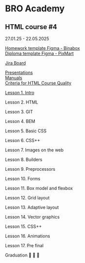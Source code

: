 # BRO Academy 

## HTML course #4

27.01.25 - 22.05.2025

[Homework template Figma - Binabox](https://www.figma.com/design/jqIedRSOsKC20T9QeDDNdL/BinaBox-UI-KIT?m=auto&t=gBzlUoU5MRyDe3QY-6) <br />
[Diploma template Figma - PixMart](https://www.figma.com/design/7HK7TzghZnR3ZhxB18Rrox/PixMart---Website-UI-Figma?node-id=3424-5669&node-type=section&t=fC9uoV5QxDnRSfNo-0)  <br />

[Jira Board](https://bro-academy.atlassian.net/jira/software/projects/BAHC4/boards/5) <br />

[Presentations](presentations) <br />
[Manuals](manuals)  <br />
[Criteria for HTML Course Quality](criteria.md)  <br />

<!-- Lesson 1. Intro -->
[Lesson 1. Intro](lesson-1-intro.md)  <br />

Lesson 2. HTML
<!-- [Lesson 2. HTML](lesson-2.md)  <br /> -->
Lesson 3. GIT
<!-- [Lesson 3. GIT](lesson-3.md) <br /> -->
Lesson 4. BEM
<!-- [Lesson 4. BEM] -->
Lesson 5. Basic CSS
<!-- [Lesson 5. Basic CSS](lesson-4.md) <br /> -->
Lesson 6. CSS++
<!-- [Lesson 6. CSS++] -->
Lesson 7. Images on the web
<!-- [Lesson 7. Images on the web](lesson-5.md) <br /> -->
Lesson 8. Builders
<!-- [Lesson 8. Builders] -->
Lesson 9. Preprocessors
<!-- [Lesson 9. Preprocessors] -->
Lesson 10. Forms
<!-- [Lesson 10. Forms](lesson-6.md) <br /> -->
Lesson 11. Box model and flexbox
<!-- [Lesson 11. Box model and flexbox](lesson-7.md) <br /> -->
Lesson 12. Grid layout
<!-- [Lesson 12. Grid layout](lesson-8.md) <br /> -->
Lesson 13. Adaptive layout
<!-- [Lesson 13. Adaptive layout] -->
Lesson 14. Vector graphics
<!-- [Lesson 14. Vector graphics] -->
Lesson 15. CSS++
<!-- [Lesson 15. CSS++](lesson-9.md) <br /> -->
Lesson 16. Animations
<!-- [Lesson 16. Animations](lesson-10.md) <br /> -->
Lesson 17. Pre final
<!-- [Lesson 17. Pre final]() <br /> -->

Graduation :tada: :tada: :tada: <br />
<!-- [Graduation] :tada: :tada: :tada: <br /> -->
